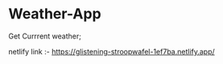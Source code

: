 # Weather-App
Get Currrent weather;

netlify link :- https://glistening-stroopwafel-1ef7ba.netlify.app/

